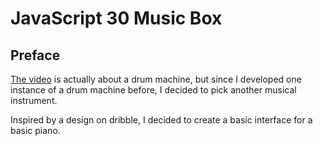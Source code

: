 # JavaScript 30 Music Box

## Preface

[The video](https://youtu.be/VuN8qwZoego) is actually about a drum machine, but since I developed one instance of a drum machine before, I decided to pick another musical instrument.

Inspired by a design on dribble, I decided to create a basic interface for a basic piano.